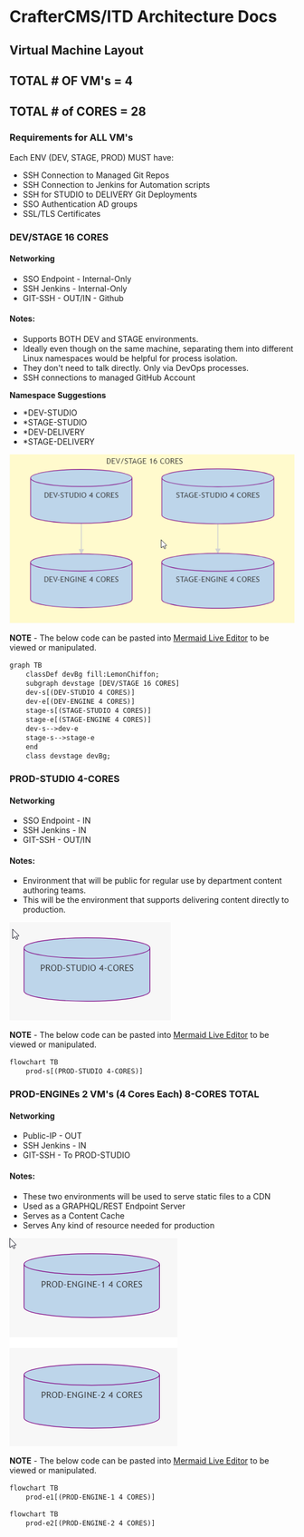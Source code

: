 # CrafterCMS/ITD Architecture Docs
## Virtual Machine Layout

## TOTAL # OF VM's = **4**

## TOTAL # of CORES = **28**

### Requirements for ALL VM's
Each ENV (DEV, STAGE, PROD) MUST have:

- SSH Connection to Managed Git Repos
- SSH Connection to Jenkins for Automation scripts
- SSH for STUDIO to DELIVERY Git Deployments
- SSO Authentication AD groups
- SSL/TLS Certificates

### DEV/STAGE 16 CORES
#### Networking
- SSO Endpoint - Internal-Only
- SSH Jenkins - Internal-Only
- GIT-SSH - OUT/IN - Github
#### Notes: 
- Supports BOTH DEV and STAGE environments.
- Ideally even though on the same machine, separating them into different Linux namespaces would be helpful for process isolation.
- They don't need to talk directly. Only via DevOps processes.
- SSH connections to managed GitHub Account

**Namespace Suggestions**
- *DEV-STUDIO
- *STAGE-STUDIO
- *DEV-DELIVERY
- *STAGE-DELIVERY

![DEV/STAGE 16 CORES](./img/devstage-vm.png)

**NOTE** - The below code can be pasted into [Mermaid Live Editor](https://mermaid-js.github.io/mermaid-live-editor/) to be viewed or manipulated.
```mermaid
graph TB
    classDef devBg fill:LemonChiffon;
    subgraph devstage [DEV/STAGE 16 CORES]
    dev-s[(DEV-STUDIO 4 CORES)]
    dev-e[(DEV-ENGINE 4 CORES)]
    stage-s[(STAGE-STUDIO 4 CORES)]
    stage-e[(STAGE-ENGINE 4 CORES)]
    dev-s-->dev-e
    stage-s-->stage-e
    end
    class devstage devBg;
```

### PROD-STUDIO 4-CORES
#### Networking
- SSO Endpoint - IN
- SSH Jenkins - IN
- GIT-SSH - OUT/IN
#### Notes:
- Environment that will be public for regular use by department content authoring teams.
- This will be the environment that supports delivering content directly to production.

![PROD-STUDIO 4-CORES](./img/prodstudio-vm.png)

**NOTE** - The below code can be pasted into [Mermaid Live Editor](https://mermaid-js.github.io/mermaid-live-editor/) to be viewed or manipulated.
```mermaid
flowchart TB
    prod-s[(PROD-STUDIO 4-CORES)]
```
### PROD-ENGINEs 2 VM's (4 Cores Each) 8-CORES TOTAL
#### Networking
- Public-IP - OUT
- SSH Jenkins - IN
- GIT-SSH - To PROD-STUDIO
#### Notes:
- These two environments will be used to serve static files to a CDN
- Used as a GRAPHQL/REST Endpoint Server
- Serves as a Content Cache
- Serves Any kind of resource needed for production

![PROD-ENGINES 8-CORES](./img/prodengines-vm.png)

**NOTE** - The below code can be pasted into [Mermaid Live Editor](https://mermaid-js.github.io/mermaid-live-editor/) to be viewed or manipulated.
```mermaid
flowchart TB
    prod-e1[(PROD-ENGINE-1 4 CORES)]
```
```mermaid
flowchart TB
    prod-e2[(PROD-ENGINE-2 4 CORES)]
    
```